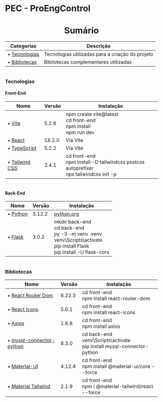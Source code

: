 # PEC - ProEngControl

<h1 align="center"> Sumário </h1>

| Categorias | Descrição |
|------------|------------|
| • [Tecnologias](#tecnologias) | Tecnologias utilizadas para a criação do projeto |
| • [Bibliotecas](#bibliotecas) | Bibliotecas complementares utilizadas |
#

### Tecnologias
#### Front-End
| Nome | Versão | Instalação |
| - | - | - |
| • [Vite](https://vitejs.dev/) | 5.2.6 | npm create vite@latest <br/> cd front-end <br/> npm install <br/> npm run dev |
| • [React](https://react.dev/) | 18.2.0 | Via Vite |
| • [TypeScript](https://www.typescriptlang.org/) | 5.2.2 | Via Vite |
| • [Tailwind CSS](https://tailwindcss.com/) | 3.4.1 | cd front-end <br/> npm install -D tailwindcss postcss autoprefixer <br/> npx tailwindcss init -p |
#

#### Back-End
| Nome | Versão | Instalação |
| - | - | - |
| • [Python](https://www.python.org/) | 3.12.2 | [python.org](https://www.python.org/downloads/) |
| • [Flask](https://flask.palletsprojects.com/en/3.0.x/) | 3.0.2 | mkdir back-end <br/> cd back-end <br/> py -3 -m venv .venv <br/> venv\Scripts\activate  <br/> pip install Flask <br/> pip install -U flask-cors |
#

### Bibliotecas
| Nome | Versão | Instalação |
| - | - | - |
| • [React Router Dom](https://reactrouter.com/en/main) | 6.22.3 | cd front-end <br/> npm install react-router-dom |
| • [React Icons](https://react-icons-v2.vercel.app/) | 5.0.1 | cd front-end <br/> npm install react-icons |
| • [Axios](https://axios-http.com/ptbr/docs/intro) | 1.6.8 | cd front-end <br/> npm install axios |
| • [mysql-connector-python](https://pypi.org/project/mysql-connector-python/) | 8.3.0  | cd back-end <br/> venv\Scripts\activate <br/> pip install mysql-connector-python |
| • [Material-UI](https://v4.mui.com/pt/) | 4.12.4 | cd front-end <br/> npm install @material-ui/core --force |
| • [Material Tailwind](https://www.material-tailwind.com/) | 2.1.9 | cd front-end <br/> npm i @material-tailwind/react --force |
